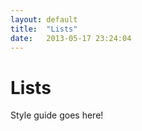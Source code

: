 ```yaml
---
layout: default
title:  "Lists"
date:   2013-05-17 23:24:04
---
```


<h1>Lists</h1>

Style guide goes here!
